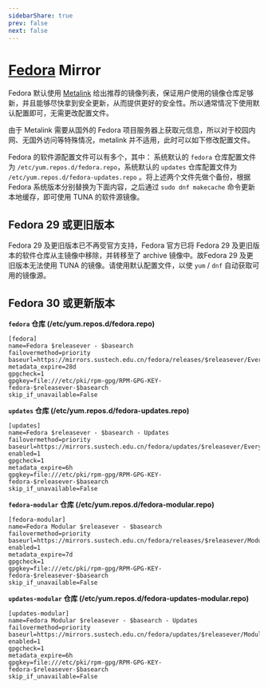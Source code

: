 ```yaml
---
sidebarShare: true
prev: false
next: false
---
```


# [Fedora](/fedora/) Mirror

Fedora 默认使用 [Metalink](https://zh.fedoracommunity.org/2018/04/05/fedora-secures-package-delivery.html) 给出推荐的镜像列表，保证用户使用的镜像仓库足够新，并且能够尽快拿到安全更新，从而提供更好的安全性。所以通常情况下使用默认配置即可，无需更改配置文件。

由于 Metalink 需要从国外的 Fedora 项目服务器上获取元信息，所以对于校园内网、无国外访问等特殊情况，metalink 并不适用，此时可以如下修改配置文件。

Fedora 的软件源配置文件可以有多个，其中：
系统默认的 `fedora` 仓库配置文件为 `/etc/yum.repos.d/fedora.repo`，系统默认的 `updates` 仓库配置文件为 `/etc/yum.repos.d/fedora-updates.repo` 。将上述两个文件先做个备份，根据 Fedora 系统版本分别替换为下面内容，之后通过 `sudo dnf makecache` 命令更新本地缓存，即可使用 TUNA 的软件源镜像。

## Fedora 29 或更旧版本

Fedora 29 及更旧版本已不再受官方支持，Fedora 官方已将 Fedora 29 及更旧版本的软件仓库从主镜像中移除，并转移至了 archive 镜像中。故Fedora 29 及更旧版本无法使用 TUNA 的镜像。请使用默认配置文件，以使 `yum` / `dnf` 自动获取可用的镜像源。

## Fedora 30 或更新版本

**`fedora` 仓库 (/etc/yum.repos.d/fedora.repo)**

```
[fedora]
name=Fedora $releasever - $basearch
failovermethod=priority
baseurl=https://mirrors.sustech.edu.cn/fedora/releases/$releasever/Everything/$basearch/os/
metadata_expire=28d
gpgcheck=1
gpgkey=file:///etc/pki/rpm-gpg/RPM-GPG-KEY-fedora-$releasever-$basearch
skip_if_unavailable=False
```

**`updates` 仓库 (/etc/yum.repos.d/fedora-updates.repo)**

```
[updates]
name=Fedora $releasever - $basearch - Updates
failovermethod=priority
baseurl=https://mirrors.sustech.edu.cn/fedora/updates/$releasever/Everything/$basearch/
enabled=1
gpgcheck=1
metadata_expire=6h
gpgkey=file:///etc/pki/rpm-gpg/RPM-GPG-KEY-fedora-$releasever-$basearch
skip_if_unavailable=False
```

**`fedora-modular` 仓库 (/etc/yum.repos.d/fedora-modular.repo)**

```
[fedora-modular]
name=Fedora Modular $releasever - $basearch
failovermethod=priority
baseurl=https://mirrors.sustech.edu.cn/fedora/releases/$releasever/Modular/$basearch/os/
enabled=1
metadata_expire=7d
gpgcheck=1
gpgkey=file:///etc/pki/rpm-gpg/RPM-GPG-KEY-fedora-$releasever-$basearch
skip_if_unavailable=False
```

**`updates-modular` 仓库 (/etc/yum.repos.d/fedora-updates-modular.repo)**

```
[updates-modular]
name=Fedora Modular $releasever - $basearch - Updates
failovermethod=priority
baseurl=https://mirrors.sustech.edu.cn/fedora/updates/$releasever/Modular/$basearch/
enabled=1
gpgcheck=1
metadata_expire=6h
gpgkey=file:///etc/pki/rpm-gpg/RPM-GPG-KEY-fedora-$releasever-$basearch
skip_if_unavailable=False
```

